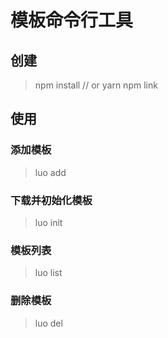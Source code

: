 # 模板命令行工具

## 创建

> npm install // or yarn
> npm link

## 使用

### 添加模板
> luo add

### 下载并初始化模板
> luo init

### 模板列表
> luo list

### 删除模板
> luo del